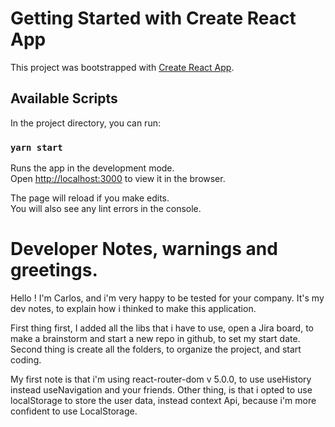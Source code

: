 # Getting Started with Create React App

This project was bootstrapped with [Create React App](https://github.com/facebook/create-react-app).

## Available Scripts

In the project directory, you can run:

### `yarn start`

Runs the app in the development mode.\
Open [http://localhost:3000](http://localhost:3000) to view it in the browser.

The page will reload if you make edits.\
You will also see any lint errors in the console.


# Developer Notes, warnings and greetings.

Hello ! I'm Carlos, and i'm very happy to be tested for your company. It's my dev notes, to explain how i thinked to make this application.

First thing first, I added all the libs that i have to use, open a Jira board, to make a brainstorm and start a new repo in github, to set my start date.
Second thing is create all the folders, to organize the project, and start coding.

My first note is that i'm using react-router-dom v 5.0.0, to use useHistory instead useNavigation and your friends.
Other thing, is that i opted to use localStorage to store the user data, instead context Api, because i'm more confident to use LocalStorage.